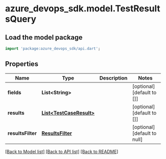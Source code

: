 # azure_devops_sdk.model.TestResultsQuery

## Load the model package
```dart
import 'package:azure_devops_sdk/api.dart';
```

## Properties
Name | Type | Description | Notes
------------ | ------------- | ------------- | -------------
**fields** | **List&lt;String&gt;** |  | [optional] [default to []]
**results** | [**List&lt;TestCaseResult&gt;**](TestCaseResult.md) |  | [optional] [default to []]
**resultsFilter** | [**ResultsFilter**](ResultsFilter.md) |  | [optional] [default to null]

[[Back to Model list]](../README.md#documentation-for-models) [[Back to API list]](../README.md#documentation-for-api-endpoints) [[Back to README]](../README.md)


